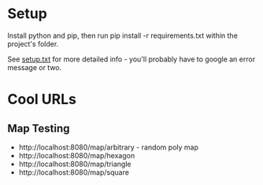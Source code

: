 # Setup
Install python and pip, then run
	pip install -r requirements.txt
within the project's folder.

See [setup.txt](setup.txt) for more detailed info - you'll probably have to google an error message or two.

# Cool URLs
## Map Testing
* http://localhost:8080/map/arbitrary - random poly map
* http://localhost:8080/map/hexagon
* http://localhost:8080/map/triangle
* http://localhost:8080/map/square
